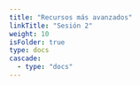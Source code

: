 ```yaml
---
title: "Recursos más avanzados"
linkTitle: "Sesión 2"
weight: 10
isFolder: true
type: docs
cascade:
  - type: "docs"
---
```



